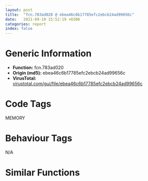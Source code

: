 ```yaml
---
layout: post
title:  "fcn.783ad020 @ ebea46c6b17785efc2ebcb24ad99656c"
date:   2021-09-10 15:52:19 +0300
categories: report
index: false
---
```


# Generic Information
- **Function:** fcn.783ad020
- **Origin (md5):** ebea46c6b17785efc2ebcb24ad99656c
- **VirusTotal:** [virustotal.com/gui/file/ebea46c6b17785efc2ebcb24ad99656c][virustotal_ref]

# Code Tags
<span class="tag" id="MEMORY">MEMORY</span>


# Behaviour Tags
<span class="bhv-tag" id="na">N/A</span>

# Similar Functions
<script type="text/javascript" src="https://www.gstatic.com/charts/loader.js"></script>
<script type="text/javascript">

    google.charts.load('current', {'packages':['corechart']});
    google.charts.setOnLoadCallback(drawChart);

    function drawChart() {
    var data = new google.visualization.DataTable();
        data.addColumn('number', 'X');
        data.addColumn('number', 'Y');
        data.addColumn({type: 'string', role: 'tooltip', 'p': {'html': true}});
        data.addColumn({'type': 'string', 'role': 'style'});
        
        data.addRows([
    [12870.982421875, 4161.80078125, '<b><a href="/report/fcn.783ad020@ebea46c6b17785efc2ebcb24ad99656c">fcn.783ad020</a><br>@ebea46c6b17785efc2ebcb24ad99656c</b><br>push ebp<br>mov ebp, esp<br>sub esp, 0x30<br>mov dword[ebp-0x2c], ecx<br>mov ecx, dword[ebp-0x2c]<br>call fcn.783a63f0<br>mov dword[ebp-8], eax<br>cmp dword[ebp-8], 0<br>jne 0x783ad05b<br>push 0x78205304<br>push 0<br>push 0x140<br>push 0x78205318<br>push 2<br>call sub.MSVCR80D.dll__CrtDbgReportW<br>add esp, 0x14<br>cmp eax, 1<br>jne 0x783ad05b<br>int3 <br>mov dword[ebp-4], 0xffffffff<br>cmp dword[ebp-4], 0xffffffff<br>jne 0x783ad1cf<br>mov dword[ebp-0xc], 0<br>jmp 0x783ad07e<br>mov ecx, dword[ebp-0xc]<br>add ecx, 1<br>mov dword[ebp-0xc], ecx<br>mov ecx, dword[ebp-8]<br>call fcn.783ad7d0<br>cmp dword[ebp-0xc], eax<br>jge 0x783ad11f<br>cmp dword[ebp-4], 0xffffffff<br>jne 0x783ad11f<br>mov edx, dword[ebp-0xc]<br>push edx<br>mov ecx, dword[ebp-0x2c]<br>call fcn.783acd80<br>mov dword[ebp-0x10], eax<br>cmp dword[ebp-0x10], 0<br>jne 0x783ad0cf<br>push 0x78205394<br>push 0<br>push 0x147<br>push 0x782053b0<br>push 2<br>call sub.MSVCR80D.dll__CrtDbgReportW<br>add esp, 0x14<br>cmp eax, 1<br>jne 0x783ad0cf<br>int3 <br>mov ecx, dword[ebp-0x10]<br>add ecx, 0x414<br>call fcn.783ad830<br>mov byte[ebp-0x11], al<br>movzx ecx, byte[ebp-0x11]<br>test ecx, ecx<br>je 0x783ad11a<br>mov edx, dword[ebp+8]<br>push edx<br>mov ecx, dword[ebp-0x10]<br>call fcn.783adce0<br>mov eax, dword[ebp-0x10]<br>mov dword[eax], 0xffffffff<br>mov ecx, dword[ebp-8]<br>call fcn.783ae110<br>push eax<br>mov ecx, dword[ebp-0x10]<br>add ecx, 0x414<br>call fcn.783ad870<br>mov ecx, dword[ebp-0xc]<br>mov dword[ebp-4], ecx<br>jmp 0x783ad075<br>cmp dword[ebp-4], 0xffffffff<br>jne 0x783ad1ca<br>mov dword[ebp-0x18], 0x2990<br>mov edx, dword[ebp-8]<br>mov eax, dword[ebp-8]<br>add eax, dword[edx+0x414]<br>mov dword[ebp-0x1c], eax<br>push 4<br>push 0x1000<br>mov ecx, dword[ebp-0x18]<br>push ecx<br>mov edx, dword[ebp-0x1c]<br>push edx<br>call dword[sym.imp.KERNEL32.dll_VirtualAlloc]<br>mov eax, dword[ebp-8]<br>mov ecx, dword[eax+0x414]<br>add ecx, dword[ebp-0x18]<br>mov edx, dword[ebp-8]<br>mov dword[edx+0x414], ecx<br>mov dword[ebp-0x20], 0<br>jmp 0x783ad17b<br>mov eax, dword[ebp-0x20]<br>add eax, 1<br>mov dword[ebp-0x20], eax<br>cmp dword[ebp-0x20], 0xa<br>jae 0x783ad1c0<br>mov ecx, dword[ebp-0x20]<br>imul ecx, ecx, 0x428<br>add ecx, dword[ebp-0x1c]<br>mov dword[ebp-0x24], ecx<br>mov edx, dword[ebp-0x24]<br>push edx<br>push 0x428<br>call fcn.783aaba0<br>add esp, 8<br>mov dword[ebp-0x28], eax<br>cmp dword[ebp-0x28], 0<br>je 0x783ad1b7<br>mov ecx, dword[ebp-0x28]<br>call fcn.783adfd0<br>mov dword[ebp-0x30], eax<br>jmp 0x783ad1be<br>mov dword[ebp-0x30], 0<br>jmp 0x783ad172<br>push 0xa<br>mov ecx, dword[ebp-8]<br>call fcn.783ad8b0<br>jmp 0x783ad062<br>mov eax, dword[ebp-4]<br>mov esp, ebp<br>pop ebp<br>ret 4<br><eoc> ', 'point { fill-color: #e0440e; }'],
[-12870.9833984375, -4161.80078125, '<b><a href="/report/fcn.783ad1e0@ebea46c6b17785efc2ebcb24ad99656c">fcn.783ad1e0</a><br>@ebea46c6b17785efc2ebcb24ad99656c</b><br>push ebp<br>mov ebp, esp<br>sub esp, 0x34<br>mov dword[ebp-0x30], ecx<br>mov dword[ebp-8], 0xffffffff<br>mov ecx, dword[ebp-0x30]<br>call fcn.783a63f0<br>mov dword[ebp-0xc], eax<br>cmp dword[ebp-0xc], 0<br>jne 0x783ad222<br>push 0x7820542c<br>push 0<br>push 0x169<br>push 0x78205440<br>push 2<br>call sub.MSVCR80D.dll__CrtDbgReportW<br>add esp, 0x14<br>cmp eax, 1<br>jne 0x783ad222<br>int3 <br>mov ecx, dword[ebp+8]<br>push ecx<br>mov ecx, dword[ebp-0x30]<br>call fcn.783acd80<br>mov dword[ebp-4], eax<br>cmp dword[ebp-4], 0<br>je 0x783ad3e4<br>mov ecx, dword[ebp-4]<br>add ecx, 0x414<br>call fcn.783ad8e0<br>cmp dword[ebp-8], 0xffffffff<br>jne 0x783ad3d6<br>mov dword[ebp-0x10], 0<br>jmp 0x783ad265<br>mov edx, dword[ebp-0x10]<br>add edx, 1<br>mov dword[ebp-0x10], edx<br>mov ecx, dword[ebp-0xc]<br>call fcn.783ad810<br>cmp dword[ebp-0x10], eax<br>jge 0x783ad31b<br>cmp dword[ebp-8], 0xffffffff<br>jne 0x783ad31b<br>mov eax, dword[ebp-0x10]<br>push eax<br>mov ecx, dword[ebp-0x30]<br>call fcn.783ace00<br>mov dword[ebp-0x14], eax<br>cmp dword[ebp-0x14], 0<br>jne 0x783ad2b6<br>push 0x782054bc<br>push 0<br>push 0x174<br>push 0x782054e0<br>push 2<br>call sub.MSVCR80D.dll__CrtDbgReportW<br>add esp, 0x14<br>cmp eax, 1<br>jne 0x783ad2b6<br>int3 <br>mov ecx, dword[ebp-0x14]<br>call fcn.783ad830<br>mov byte[ebp-0x15], al<br>movzx edx, byte[ebp-0x15]<br>test edx, edx<br>je 0x783ad316<br>mov eax, dword[ebp-4]<br>mov ecx, dword[eax+0x420]<br>push ecx<br>mov edx, dword[ebp+0xc]<br>push edx<br>mov ecx, dword[ebp-0x14]<br>call fcn.783adf80<br>mov eax, dword[ebp-0x14]<br>mov ecx, dword[ebp-4]<br>mov edx, dword[ecx]<br>mov dword[eax+0x14], edx<br>mov ecx, dword[ebp-0xc]<br>call fcn.783ae110<br>push eax<br>mov ecx, dword[ebp-0x14]<br>call fcn.783ad870<br>mov eax, dword[ebp-4]<br>mov ecx, dword[ebp-0x10]<br>mov dword[eax], ecx<br>mov edx, dword[ebp-4]<br>add edx, 4<br>push edx<br>call dword[sym.imp.KERNEL32.dll_InterlockedIncrement]<br>mov eax, dword[ebp-0x10]<br>mov dword[ebp-8], eax<br>jmp 0x783ad25c<br>cmp dword[ebp-8], 0xffffffff<br>jne 0x783ad3d1<br>mov dword[ebp-0x20], 0x5f0<br>mov ecx, dword[ebp-0xc]<br>call fcn.783ad7f0<br>add eax, dword[ebp-0xc]<br>mov ecx, dword[ebp-0xc]<br>sub eax, dword[ecx+0x418]<br>sub eax, dword[ebp-0x20]<br>mov dword[ebp-0x1c], eax<br>push 4<br>push 0x1000<br>mov edx, dword[ebp-0x20]<br>push edx<br>mov eax, dword[ebp-0x1c]<br>push eax<br>call dword[sym.imp.KERNEL32.dll_VirtualAlloc]<br>mov ecx, dword[ebp-0xc]<br>mov edx, dword[ecx+0x418]<br>add edx, dword[ebp-0x20]<br>mov eax, dword[ebp-0xc]<br>mov dword[eax+0x418], edx<br>mov dword[ebp-0x24], 0<br>jmp 0x783ad382<br>mov ecx, dword[ebp-0x24]<br>add ecx, 1<br>mov dword[ebp-0x24], ecx<br>cmp dword[ebp-0x24], 0xa<br>jae 0x783ad3c7<br>mov edx, dword[ebp-0x24]<br>imul edx, edx, 0x98<br>add edx, dword[ebp-0x1c]<br>mov dword[ebp-0x28], edx<br>mov eax, dword[ebp-0x28]<br>push eax<br>push 0x98<br>call fcn.783aaba0<br>add esp, 8<br>mov dword[ebp-0x2c], eax<br>cmp dword[ebp-0x2c], 0<br>je 0x783ad3be<br>mov ecx, dword[ebp-0x2c]<br>call fcn.783adf50<br>mov dword[ebp-0x34], eax<br>jmp 0x783ad3c5<br>mov dword[ebp-0x34], 0<br>jmp 0x783ad379<br>push 0xa<br>mov ecx, dword[ebp-0xc]<br>call fcn.783ad950<br>jmp 0x783ad249<br>mov ecx, dword[ebp-4]<br>add ecx, 0x414<br>call fcn.783ad920<br>mov ecx, dword[ebp-0xc]<br>mov byte[ecx+0x428], 0<br>mov eax, dword[ebp-8]<br>mov esp, ebp<br>pop ebp<br>ret 8<br><eoc> ', 'null'],

        ]);

    var options = {
        title: 'Similarity Plot',
        legend: 'none',
        colors: ['#dedbd9', '#e6693e', '#ec8f6e', '#f3b49f', '#f6c7b6'],
        tooltip: {isHtml: true, trigger: 'both'},
        explorer: {
        actions: ["dragToZoom", "rightClickToReset"],
        },
        chartArea: {
        width: '80%',
        height: '80%'
        },
        width: '100%',
        height: '100%'
    };

    var chart = new google.visualization.ScatterChart(document.getElementById('chart_div'));

    chart.draw(data, options);
    }
    
</script>


<div id="chart_div" style="width: 100%px; height: 100%;"></div>

# Disassembled Code
{% highlight nasm %}

push ebp
mov ebp, esp
sub esp, 0x30
mov dword[ebp-0x2c], ecx
mov ecx, dword[ebp-0x2c]
call fcn.783a63f0
mov dword[ebp-8], eax
cmp dword[ebp-8], 0
jne 0x783ad05b
push 0x78205304
push 0
push 0x140
push 0x78205318
push 2
call sub.MSVCR80D.dll__CrtDbgReportW
add esp, 0x14
cmp eax, 1
jne 0x783ad05b
int3
mov dword[ebp-4], 0xffffffff
cmp dword[ebp-4], 0xffffffff
jne 0x783ad1cf
mov dword[ebp-0xc], 0
jmp 0x783ad07e
mov ecx, dword[ebp-0xc]
add ecx, 1
mov dword[ebp-0xc], ecx
mov ecx, dword[ebp-8]
call fcn.783ad7d0
cmp dword[ebp-0xc], eax
jge 0x783ad11f
cmp dword[ebp-4], 0xffffffff
jne 0x783ad11f
mov edx, dword[ebp-0xc]
push edx
mov ecx, dword[ebp-0x2c]
call fcn.783acd80
mov dword[ebp-0x10], eax
cmp dword[ebp-0x10], 0
jne 0x783ad0cf
push 0x78205394
push 0
push 0x147
push 0x782053b0
push 2
call sub.MSVCR80D.dll__CrtDbgReportW
add esp, 0x14
cmp eax, 1
jne 0x783ad0cf
int3
mov ecx, dword[ebp-0x10]
add ecx, 0x414
call fcn.783ad830
mov byte[ebp-0x11], al
movzx ecx, byte[ebp-0x11]
test ecx, ecx
je 0x783ad11a
mov edx, dword[ebp+8]
push edx
mov ecx, dword[ebp-0x10]
call fcn.783adce0
mov eax, dword[ebp-0x10]
mov dword[eax], 0xffffffff
mov ecx, dword[ebp-8]
call fcn.783ae110
push eax
mov ecx, dword[ebp-0x10]
add ecx, 0x414
call fcn.783ad870
mov ecx, dword[ebp-0xc]
mov dword[ebp-4], ecx
jmp 0x783ad075
cmp dword[ebp-4], 0xffffffff
jne 0x783ad1ca
mov dword[ebp-0x18], 0x2990
mov edx, dword[ebp-8]
mov eax, dword[ebp-8]
add eax, dword[edx+0x414]
mov dword[ebp-0x1c], eax
push 4
push 0x1000
mov ecx, dword[ebp-0x18]
push ecx
mov edx, dword[ebp-0x1c]
push edx
call dword[sym.imp.KERNEL32.dll_VirtualAlloc]
mov eax, dword[ebp-8]
mov ecx, dword[eax+0x414]
add ecx, dword[ebp-0x18]
mov edx, dword[ebp-8]
mov dword[edx+0x414], ecx
mov dword[ebp-0x20], 0
jmp 0x783ad17b
mov eax, dword[ebp-0x20]
add eax, 1
mov dword[ebp-0x20], eax
cmp dword[ebp-0x20], 0xa
jae 0x783ad1c0
mov ecx, dword[ebp-0x20]
imul ecx, ecx, 0x428
add ecx, dword[ebp-0x1c]
mov dword[ebp-0x24], ecx
mov edx, dword[ebp-0x24]
push edx
push 0x428
call fcn.783aaba0
add esp, 8
mov dword[ebp-0x28], eax
cmp dword[ebp-0x28], 0
je 0x783ad1b7
mov ecx, dword[ebp-0x28]
call fcn.783adfd0
mov dword[ebp-0x30], eax
jmp 0x783ad1be
mov dword[ebp-0x30], 0
jmp 0x783ad172
push 0xa
mov ecx, dword[ebp-8]
call fcn.783ad8b0
jmp 0x783ad062
mov eax, dword[ebp-4]
mov esp, ebp
pop ebp
ret 4

{% endhighlight %}

[virustotal_ref]: https://www.virustotal.com/gui/file/ebea46c6b17785efc2ebcb24ad99656c